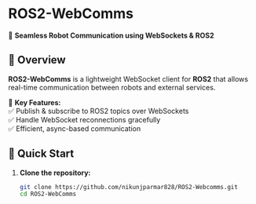 # ROS2-WebComms  
🚀 **Seamless Robot Communication using WebSockets & ROS2**  

## 🌟 Overview  
**ROS2-WebComms** is a lightweight WebSocket client for **ROS2** that allows real-time communication between robots and external services.  

🔹 **Key Features:**  
✅ Publish & subscribe to ROS2 topics over WebSockets  
✅ Handle WebSocket reconnections gracefully  
✅ Efficient, async-based communication  

## 🚀 Quick Start  
1. **Clone the repository:**  
   ```bash
   git clone https://github.com/nikunjparmar828/ROS2-Webcomms.git
   cd ROS2-WebComms
